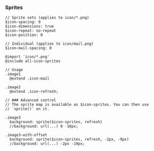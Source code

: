 
### Sprites


    // Sprite sets (applies to icon/*.png)
    $icon-spacing: 0
    $icon-dimensions: true
    $icon-repeat: no-repeat
    $icon-position: 0

    // Individual (applies to icon/mail.png)
    $icon-mail-spacing: 0

    @import 'icon/*.png'
    @include all-icon-sprites

    // Usage
    .image1
      @extend .icon-mail

    .image2
      @extend .icon-refresh;

    // ### Advanced control
    // The sprite map is available as $icon-sprites. You can then use
    // `sprite()` on it.

    .image3
      background: sprite($icon-sprites, refresh)
      //background: url(...) 0 -16px;

    .image3-with-offset
      background: sprite($icon-sprites, refresh, -2px, -9px)
      //background: url(...) -2px -19px;

